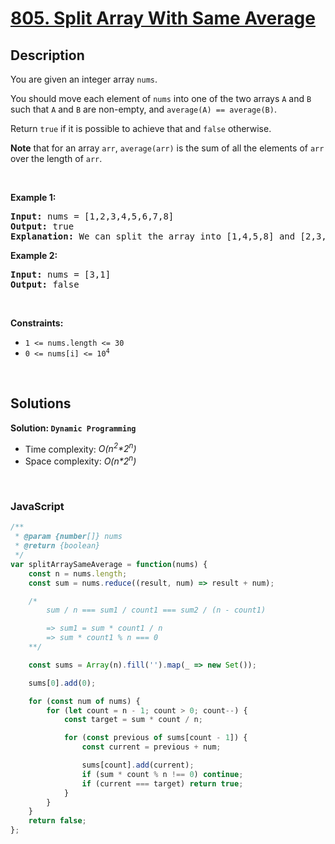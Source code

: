 # [805. Split Array With Same Average](https://leetcode.com/problems/split-array-with-same-average)

## Description

<div class="elfjS" data-track-load="description_content"><p>You are given an integer array <code>nums</code>.</p>

<p>You should move each element of <code>nums</code> into one of the two arrays <code>A</code> and <code>B</code> such that <code>A</code> and <code>B</code> are non-empty, and <code>average(A) == average(B)</code>.</p>

<p>Return <code>true</code> if it is possible to achieve that and <code>false</code> otherwise.</p>

<p><strong>Note</strong> that for an array <code>arr</code>, <code>average(arr)</code> is the sum of all the elements of <code>arr</code> over the length of <code>arr</code>.</p>

<p>&nbsp;</p>
<p><strong class="example">Example 1:</strong></p>

<pre><strong>Input:</strong> nums = [1,2,3,4,5,6,7,8]
<strong>Output:</strong> true
<strong>Explanation:</strong> We can split the array into [1,4,5,8] and [2,3,6,7], and both of them have an average of 4.5.
</pre>

<p><strong class="example">Example 2:</strong></p>

<pre><strong>Input:</strong> nums = [3,1]
<strong>Output:</strong> false
</pre>

<p>&nbsp;</p>
<p><strong>Constraints:</strong></p>

<ul>
	<li><code>1 &lt;= nums.length &lt;= 30</code></li>
	<li><code>0 &lt;= nums[i] &lt;= 10<sup>4</sup></code></li>
</ul>
</div>

<p>&nbsp;</p>

## Solutions

**Solution: `Dynamic Programming`**
- Time complexity: <em>O(n<sup>2</sup>*2<sup>n</sup>)</em>
- Space complexity: <em>O(n*2<sup>n</sup>)</em>

<p>&nbsp;</p>

### **JavaScript**

```js
/**
 * @param {number[]} nums
 * @return {boolean}
 */
var splitArraySameAverage = function(nums) {
    const n = nums.length;
    const sum = nums.reduce((result, num) => result + num);

    /* 
        sum / n === sum1 / count1 === sum2 / (n - count1)

        => sum1 = sum * count1 / n
        => sum * count1 % n === 0
    **/

    const sums = Array(n).fill('').map(_ => new Set());

    sums[0].add(0);

    for (const num of nums) {
        for (let count = n - 1; count > 0; count--) {
            const target = sum * count / n;

            for (const previous of sums[count - 1]) {
                const current = previous + num;

                sums[count].add(current);
                if (sum * count % n !== 0) continue;
                if (current === target) return true;
            }
        }
    }
    return false;
};
```
